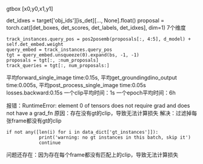 gtbox [x0,y0,x1,y1]


det_idxes = target['obj_ids'][is_det][..., None].float()
proposal = torch.cat([det_boxes, det_scores, det_labels, det_idxes], dim=1)     7个维度


```
track_instances.query_pos = pos2posemb(proposals[:, 4:5], d_model) + self.det_embed.weight
query_embed = track_instances.query_pos
tgt = query_embed.unsqueeze(0).expand(bs, -1, -1)
proposals = tgt[:, :num_proposals]
track_queries = tgt[:, num_proposals:]
```


平均forward_single_image time:0.15s, 平均get_groundingdino_output time:0.005s, 平均post_process_single_image time:0.05s losses.backward:0.15s
一个clip平均时间：1s
一个epoch平均时间：6h


报错：RuntimeError: element 0 of tensors does not require grad and does not have a grad_fn
原因：存在没有gt的clip，导致无法计算损失
解决：过滤掉每张frame都没有gt的clip
```
if not any([len(i) for i in data_dict['gt_instances']]):
            print('warning: no gt instances in this batch, skip it')
            continue
```
问题还存在：因为存在每个frame都没有匹配上的clip，导致无法计算损失
